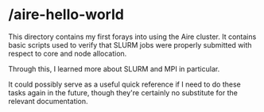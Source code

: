 # /aire-hello-world

This directory contains my first forays into using the Aire cluster. It contains basic scripts used to verify that SLURM jobs were properly submitted with respect to core and node allocation.

Through this, I learned more about SLURM and MPI in particular.

It could possibly serve as a useful quick reference if I need to do these tasks again in the future, though they're certainly no substitute for the relevant documentation.

